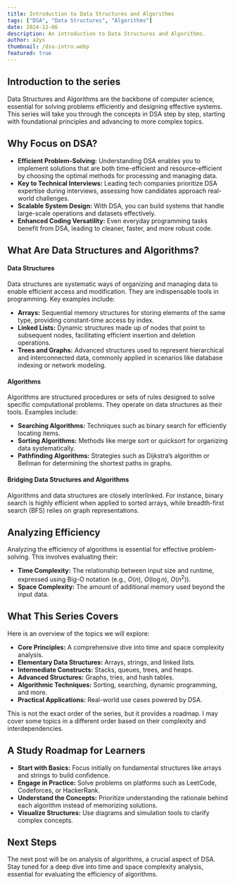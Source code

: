 ```yaml
---
title: Introduction to Data Structures and Algorithms
tags: ["DSA", "Data Structures", "Algorithms"]
date: 2024-12-06
description: An introduction to Data Structures and Algorithms.
author: a2ys
thumbnail: /dsa-intro.webp
featured: true
---
```


## Introduction to the series

Data Structures and Algorithms are the backbone of computer science, essential for solving problems efficiently and designing effective systems. This series will take you through the concepts in DSA step by step, starting with foundational principles and advancing to more complex topics.

## Why Focus on DSA?

- **Efficient Problem-Solving:** Understanding DSA enables you to implement solutions that are both time-efficient and resource-efficient by choosing the optimal methods for processing and managing data.
- **Key to Technical Interviews:** Leading tech companies prioritize DSA expertise during interviews, assessing how candidates approach real-world challenges.
- **Scalable System Design:** With DSA, you can build systems that handle large-scale operations and datasets effectively.
- **Enhanced Coding Versatility:** Even everyday programming tasks benefit from DSA, leading to cleaner, faster, and more robust code.

## What Are Data Structures and Algorithms?

#### Data Structures

Data structures are systematic ways of organizing and managing data to enable efficient access and modification. They are indispensable tools in programming. Key examples include:

- **Arrays:** Sequential memory structures for storing elements of the same type, providing constant-time access by index.
- **Linked Lists:** Dynamic structures made up of nodes that point to subsequent nodes, facilitating efficient insertion and deletion operations.
- **Trees and Graphs:** Advanced structures used to represent hierarchical and interconnected data, commonly applied in scenarios like database indexing or network modeling.

#### Algorithms

Algorithms are structured procedures or sets of rules designed to solve specific computational problems. They operate on data structures as their tools. Examples include:

- **Searching Algorithms:** Techniques such as binary search for efficiently locating items.
- **Sorting Algorithms:** Methods like merge sort or quicksort for organizing data systematically.
- **Pathfinding Algorithms:** Strategies such as Dijkstra’s algorithm or Bellman for determining the shortest paths in graphs.

#### Bridging Data Structures and Algorithms

Algorithms and data structures are closely interlinked. For instance, binary search is highly efficient when applied to sorted arrays, while breadth-first search (BFS) relies on graph representations.

## Analyzing Efficiency

Analyzing the efficiency of algorithms is essential for effective problem-solving. This involves evaluating their:

- **Time Complexity:** The relationship between input size and runtime, expressed using Big-O notation (e.g., $O(n)$, $O(\log n)$, $O(n^2)$).
- **Space Complexity:** The amount of additional memory used beyond the input data.

## What This Series Covers

Here is an overview of the topics we will explore:

- **Core Principles:** A comprehensive dive into time and space complexity analysis.
- **Elementary Data Structures:** Arrays, strings, and linked lists.
- **Intermediate Constructs:** Stacks, queues, trees, and heaps.
- **Advanced Structures:** Graphs, tries, and hash tables.
- **Algorithmic Techniques:** Sorting, searching, dynamic programming, and more.
- **Practical Applications:** Real-world use cases powered by DSA.

This is not the exact order of the series, but it provides a roadmap. I may cover some topics in a different order based on their complexity and interdependencies.

## A Study Roadmap for Learners

- **Start with Basics:** Focus initially on fundamental structures like arrays and strings to build confidence.
- **Engage in Practice:** Solve problems on platforms such as LeetCode, Codeforces, or HackerRank.
- **Understand the Concepts:** Prioritize understanding the rationale behind each algorithm instead of memorizing solutions.
- **Visualize Structures:** Use diagrams and simulation tools to clarify complex concepts.

## Next Steps

The next post will be on analysis of algorithms, a crucial aspect of DSA. Stay tuned for a deep dive into time and space complexity analysis, essential for evaluating the efficiency of algorithms.
